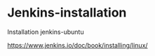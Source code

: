 # Jenkins-installation
Installation jenkins-ubuntu


https://www.jenkins.io/doc/book/installing/linux/

